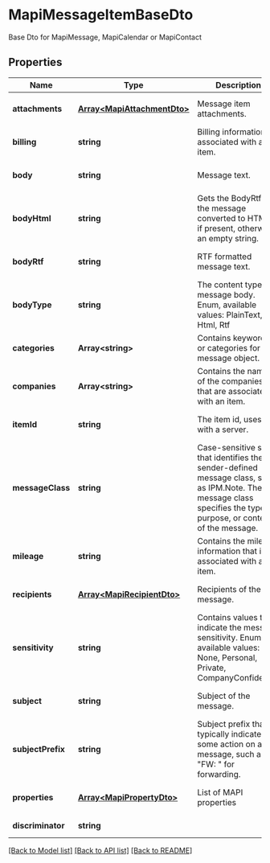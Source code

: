 # MapiMessageItemBaseDto

Base Dto for MapiMessage, MapiCalendar or MapiContact             

## Properties
Name | Type | Description | Notes
---- | ---- | ----------- | -----
**attachments** | [**Array&lt;MapiAttachmentDto&gt;**](MapiAttachmentDto.md) | Message item attachments.              | [optional] [default to undefined]
**billing** | **string** | Billing information associated with an item.              | [optional] [default to undefined]
**body** | **string** | Message text.              | [optional] [default to undefined]
**bodyHtml** | **string** | Gets the BodyRtf of the message converted to HTML, if present, otherwise an empty string.              | [optional] [default to undefined]
**bodyRtf** | **string** | RTF formatted message text.              | [optional] [default to undefined]
**bodyType** | **string** | The content type of message body. Enum, available values: PlainText, Html, Rtf | [default to undefined]
**categories** | **Array&lt;string&gt;** | Contains keywords or categories for the message object.              | [optional] [default to undefined]
**companies** | **Array&lt;string&gt;** | Contains the names of the companies that are associated with an item.              | [optional] [default to undefined]
**itemId** | **string** | The item id, uses with a server.              | [optional] [default to undefined]
**messageClass** | **string** | Case-sensitive string that identifies the sender-defined message class, such as IPM.Note. The message class specifies the type, purpose, or content of the message.              | [optional] [default to undefined]
**mileage** | **string** | Contains the mileage information that is associated with an item.              | [optional] [default to undefined]
**recipients** | [**Array&lt;MapiRecipientDto&gt;**](MapiRecipientDto.md) | Recipients of the message.              | [optional] [default to undefined]
**sensitivity** | **string** | Contains values that indicate the message sensitivity. Enum, available values: None, Personal, Private, CompanyConfidential | [default to undefined]
**subject** | **string** | Subject of the message.              | [optional] [default to undefined]
**subjectPrefix** | **string** | Subject prefix that typically indicates some action on a message, such as \"FW: \" for forwarding.              | [optional] [default to undefined]
**properties** | [**Array&lt;MapiPropertyDto&gt;**](MapiPropertyDto.md) | List of MAPI properties              | [optional] [default to undefined]
**discriminator** | **string** |  | [default to undefined]


[[Back to Model list]](README.md#documentation-for-models) [[Back to API list]](README.md#documentation-for-api-endpoints) [[Back to README]](README.md)
